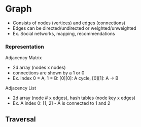 # Graph
- Consists of nodes (vertices) and edges (connections)
- Edges can be directed/undirected or weighted/unweighted
- Ex. Social networks, mapping, recommendations 

### Representation
Adjacency Matrix
- 2d array (nodes x nodes)
- connections are shown by a 1 or 0
- Ex. index 0 = A, 1 = B: [0][0]: A cycle, [0][1]: A -> B

Adjacency List
- 2d array (node # x edges), hash tables (node key x edges)
- Ex. A index 0: [1, 2] - A is connected to 1 and 2

## Traversal